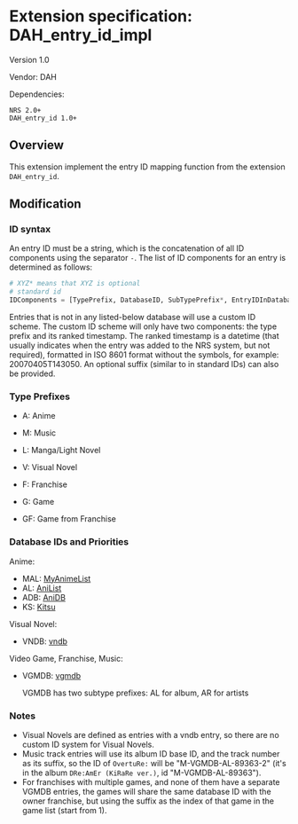 # Extension specification: DAH_entry_id_impl

Version 1.0

Vendor: DAH

Dependencies:

```
NRS 2.0+
DAH_entry_id 1.0+
```

## Overview

This extension implement the entry ID mapping function from the extension `DAH_entry_id`.

## Modification

### ID syntax

An entry ID must be a string, which is the concatenation of all ID components
using the separator `-`. The list of ID components for an entry is determined
as follows:

```python
# XYZ* means that XYZ is optional
# standard id
IDComponents = [TypePrefix, DatabaseID, SubTypePrefix*, EntryIDInDatabase, Suffix*]
```

Entries that is not in any listed-below database will use a custom ID scheme.
The custom ID scheme will only have two components: the type prefix and its
ranked timestamp. The ranked timestamp is a datetime (that usually indicates
when the entry was added to the NRS system, but not required), formatted in
ISO 8601 format without the symbols, for example: 20070405T143050. An optional
suffix (similar to in standard IDs) can also be provided.

### Type Prefixes

* A: Anime

* M: Music

* L: Manga/Light Novel

* V: Visual Novel

* F: Franchise

* G: Game

* GF: Game from Franchise

### Database IDs and Priorities

Anime:

* MAL: [MyAnimeList](https://myanimelist.net)
* AL: [AniList](https://anilist.co)
* ADB: [AniDB](https://anidb.net)
* KS: [Kitsu](https://kitsu.io)

Visual Novel:

* VNDB: [vndb](https://vndb.org)

Video Game, Franchise, Music:

* VGMDB: [vgmdb](https://vgmdb.net)

  VGMDB has two subtype prefixes: AL for album, AR for artists

### Notes

* Visual Novels are defined as entries with a vndb entry, so there are no custom
ID system for Visual Novels.
* Music track entries will use its album ID base ID, and the track number as its
suffix, so the ID of `OvertuRe:` will be "M-VGMDB-AL-89363-2" (it's in the album
`DRe:AmEr (KiRaRe ver.)`, id "M-VGMDB-AL-89363").
* For franchises with multiple games, and none of them have a separate VGMDB
entries, the games will share the same database ID with the owner franchise, but
using the suffix as the index of that game in the game list (start from 1).
